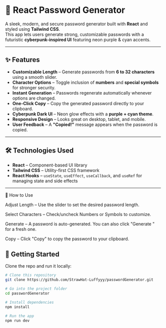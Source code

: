 # 🔐 React Password Generator  

A sleek, modern, and secure password generator built with **React** and styled using **Tailwind CSS**.  
This app lets users generate strong, customizable passwords with a futuristic **cyberpunk-inspired UI** featuring neon purple & cyan accents.  

---

## ✨ Features  

- **Customizable Length** – Generate passwords from **6 to 32 characters** using a smooth slider.  
- **Character Options** – Toggle inclusion of **numbers** and **special symbols** for stronger security.  
- **Instant Generation** – Passwords regenerate automatically whenever options are changed.  
- **One-Click Copy** – Copy the generated password directly to your clipboard.  
- **Cyberpunk Dark UI** – Neon glow effects with a **purple + cyan theme**.  
- **Responsive Design** – Looks great on desktop, tablet, and mobile.  
- **User Feedback** – A **"Copied!"** message appears when the password is copied.  

---

## 🛠️ Technologies Used  

- **React** – Component-based UI library  
- **Tailwind CSS** – Utility-first CSS framework  
- **React Hooks** – `useState`, `useEffect`, `useCallback`, and `useRef` for managing state and side effects  

---

📖 How to Use

Adjust Length – Use the slider to set the desired password length.

Select Characters – Check/uncheck Numbers or Symbols to customize.

Generate – A password is auto-generated. You can also click "Generate " for a fresh one.

Copy – Click "Copy" to copy the password to your clipboard.

## 🚀 Getting Started

Clone the repo and run it locally:

```bash
# Clone this repository
git clone https://github.com/StrawHat-Luffyyy/passwordGenerator.git

# Go into the project folder
cd passwordGenerator

# Install dependencies
npm install

# Run the app
npm run dev



